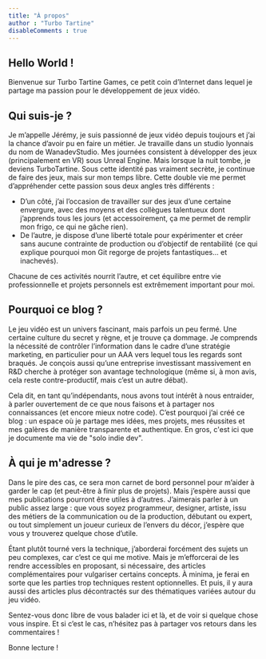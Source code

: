 ```yaml
---
title: "À propos"
author : "Turbo Tartine"
disableComments : true
---
```

## Hello World !
Bienvenue sur Turbo Tartine Games, ce petit coin d’Internet dans lequel je partage ma passion pour le développement de jeux vidéo.

## Qui suis-je ?
Je m’appelle Jérémy, je suis passionné de jeux vidéo depuis toujours et j’ai la chance d’avoir pu en faire un métier. Je travaille dans un studio lyonnais du nom de WanadevStudio. Mes journées consistent à développer des jeux (principalement en VR) sous Unreal Engine. Mais lorsque la nuit tombe, je deviens TurboTartine. Sous cette identité pas vraiment secrète, je continue de faire des jeux, mais sur mon temps libre. Cette double vie me permet d’appréhender cette passion sous deux angles très différents :
- D’un côté, j’ai l’occasion de travailler sur des jeux d’une certaine envergure, avec des moyens et des collègues talentueux dont j’apprends tous les jours (et accessoirement, ça me permet de remplir mon frigo, ce qui ne gâche rien).
- De l’autre, je dispose d’une liberté totale pour expérimenter et créer sans aucune contrainte de production ou d’objectif de rentabilité (ce qui explique pourquoi mon Git regorge de projets fantastiques… et inachevés).

Chacune de ces activités nourrit l’autre, et cet équilibre entre vie professionnelle et projets personnels est extrêmement important pour moi.

## Pourquoi ce blog ?
Le jeu vidéo est un univers fascinant, mais parfois un peu fermé. Une certaine culture du secret y règne, et je trouve ça dommage. Je comprends la nécessité de contrôler l’information dans le cadre d’une stratégie marketing, en particulier pour un AAA vers lequel tous les regards sont braqués. Je conçois aussi qu’une entreprise investissant massivement en R&D cherche à protéger son avantage technologique (même si, à mon avis, cela reste contre-productif, mais c’est un autre débat).

Cela dit, en tant qu’indépendants, nous avons tout intérêt à nous entraider, à parler ouvertement de ce que nous faisons et à partager nos connaissances (et encore mieux notre code). C’est pourquoi j’ai créé ce blog : un espace où je partage mes idées, mes projets, mes réussites et mes galères de manière transparente et authentique. En gros, c'est ici que je documente ma vie de "solo indie dev".

## À qui je m'adresse ?
Dans le pire des cas, ce sera mon carnet de bord personnel pour m’aider à garder le cap (et peut-être à finir plus de projets). Mais j’espère aussi que mes publications pourront être utiles à d’autres. J’aimerais parler à un public assez large : que vous soyez programmeur, designer, artiste, issu des métiers de la communication ou de la production, débutant ou expert, ou tout simplement un joueur curieux de l’envers du décor, j’espère que vous y trouverez quelque chose d’utile.

Étant plutôt tourné vers la technique, j’aborderai forcément des sujets un peu complexes, car c’est ce qui me motive. Mais je m’efforcerai de les rendre accessibles en proposant, si nécessaire, des articles complémentaires pour vulgariser certains concepts. À minima, je ferai en sorte que les parties trop techniques restent optionnelles. Et puis, il y aura aussi des articles plus décontractés sur des thématiques variées autour du jeu vidéo.

Sentez-vous donc libre de vous balader ici et là, et de voir si quelque chose vous inspire. Et si c’est le cas, n’hésitez pas à partager vos retours dans les commentaires !

Bonne lecture !